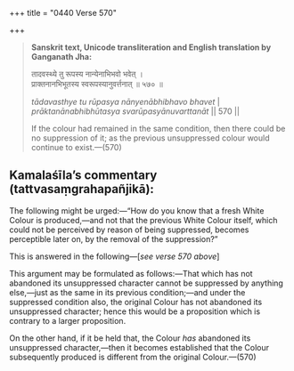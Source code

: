 +++
title = "0440 Verse 570"

+++
> **Sanskrit text, Unicode transliteration and English translation by Ganganath Jha:** 
>
> तादवस्थ्ये तु रूपस्य नान्येनाभिभवो भवेत् ।  
> प्राक्तनानभिभूतस्य स्वरूपस्यानुवर्त्तनात् ॥ ५७० ॥ 
>
> *tādavasthye tu rūpasya nānyenābhibhavo bhavet* \|  
> *prāktanānabhibhūtasya svarūpasyānuvarttanāt* \|\| 570 \|\| 
>
> If the colour had remained in the same condition, then there could be no suppression of it; as the previous unsuppressed colour would continue to exist.—(570)



## Kamalaśīla’s commentary (tattvasaṃgrahapañjikā):

The following might be urged:—“How do you know that a fresh White Colour is produced,—and not that the previous White Colour itself, which could not be perceived by reason of being suppressed, becomes perceptible later on, by the removal of the suppression?”

This is answered in the following—[*see verse 570 above*]

This argument may be formulated as follows:—That which has not abandoned its unsuppressed character cannot be suppressed by anything else,—just as the same in its previous condition;—and under the suppressed condition also, the original Colour has not abandoned its unsuppressed character; hence this would be a proposition which is contrary to a larger proposition.

On the other hand, if it be held that, the Colour *has* abandoned its unsuppressed character,—then it becomes established that the Colour subsequently produced is different from the original Colour.—(570)


